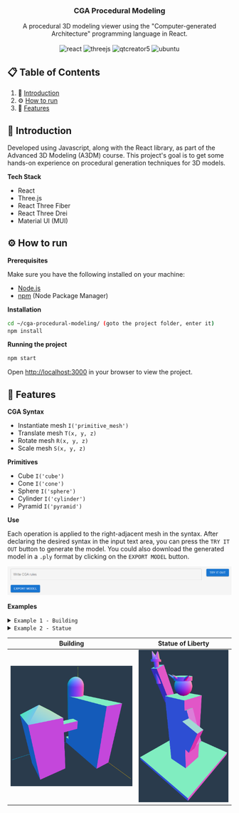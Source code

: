 <div align="center">

  <h3 align="center">CGA Procedural Modeling</h3>

  <div align="center">
    A procedural 3D modeling viewer using the "Computer-generated Architecture" programming language in React.
  </div>
  
  <br />

  <div>
    <img src="https://img.shields.io/badge/React-blue?style=flat&logo=react" alt="react" />
    <img src="https://img.shields.io/badge/Three-black?style=flat&logo=three.js" alt="threejs" />
    <img src="https://img.shields.io/badge/QtCreator%205-green?style=flat" alt="qtcreator5" />
    <img src="https://img.shields.io/badge/Ubuntu-orange?style=flat" alt="ubuntu" />
  </div>
</div>


## 📋 <a name="table">Table of Contents</a>
1. 🤖 [Introduction](#introduction)
2. ⚙️ [How to run](#how-to-run)
3. 🚀 [Features](#features)


## <a name="introduction">🤖 Introduction</a>

Developed using Javascript, along with the React library, as part of the Advanced 3D Modeling (A3DM) course. This project's goal is to get some hands-on experience on procedural generation techniques for 3D models.

**Tech Stack**
- React
- Three.js
- React Three Fiber
- React Three Drei
- Material UI (MUI)


## <a name="how-to-run">⚙️ How to run</a>

**Prerequisites**

Make sure you have the following installed on your machine:
- [Node.js](https://nodejs.org/en)
- [npm](https://www.npmjs.com/) (Node Package Manager)

**Installation**

```bash
cd ~/cga-procedural-modeling/ (goto the project folder, enter it)
npm install
```

**Running the project**

```bash
npm start
```

Open [http://localhost:3000](http://localhost:3000) in your browser to view the project.


## <a name="features">🚀 Features</a>

**CGA Syntax**

- Instantiate mesh `I('primitive_mesh')`
- Translate mesh `T(x, y, z)`
- Rotate mesh `R(x, y, z)`
- Scale mesh `S(x, y, z)`

**Primitives**

- Cube `I('cube')`
- Cone `I('cone')`
- Sphere `I('sphere')`
- Cylinder `I('cylinder')`
- Pyramid `I('pyramid')`

**Use**

Each operation is applied to the right-adjacent mesh in the syntax. After declaring the desired syntax in the input text area, you can press the `TRY IT OUT` button to generate the model. You could also download the generated model in a `.ply` format by clicking on the `EXPORT MODEL` button.

![](repo_images/ui_input.png) 

**Examples**

<details>
<summary><code>Example 1 - Building</code></summary>

```bash
T(1,0,0) R(0,0,0) S(6,7,2) I('cube')
T(0,0,0) R(0,0,0) S(2,1,2) I('cube')
T(0,7,0) R(0,0,0) S(2,2,2) I('sphere')
T(0,0,0) R(0,0,0) S(2,8,2) I('cylinder')
T(2,0,5) R(0,0,0) S(3,6,3) I('cube')
T(2,6,5) R(0,45,0) S(3,1,3) I('pyramid')
T(2,3.5,2) R(0,0,0) S(1,1,3) I('cube')
```
</details>

<details>
<summary><code>Example 2 - Statue</code></summary>

```bash
T(0,0,0) R(0,0,0) S(10,0.5,10) I('cube')
T(4,0,4) R(0,0,0) S(3,10,3) I('cube')
T(3,9,6) R(20,0,0) S(1,4,1) I('cube')
T(3.25,11.3,7) R(0,0,0) S(0.5,2,0.5)I('cylinder')
T(3,13.3,6.75) R(0,0,0) S(1,0.2,1) I('cylinder')
T(3,13.5,7) R(0,0,20) S(0.5,0.7,0.5) I('pyramid')
T(3.55,13.5,7) R(0,0,-20) S(0.5,0.7,0.5) I('pyramid')
T(3.3,13.5,7.25) R(20,0,0) S(0.5,0.7,0.5) I('pyramid')
T(3.3,13.5,6.75) R(-20,0,0) S(0.5,0.7,0.5) I('pyramid')
T(7,5,6) R(0,0,20) S(1,4,1) I('cube') 
T(7,5,7) R(0,0,-20) S(2,3,1) I('cube')
T(4.5,10,4.5) R(0,0,0) S(2,2,2) I('sphere')
T(4.5,11.6,4.5) R(0,0,0) S(2,0.4,2) I('cylinder')
T(4.25,11.5,6) R(30,0,60) S(0.3,1,0.3) I('pyramid')
T(5.375,11.5,6.5) R(60,0,0) S(0.3,1,0.3) I('pyramid')
T(6.5,11.5,6) R(30,0,-60) S(0.3,1,0.3) I('pyramid')
```
</details>


Building   |  Statue of Liberty
:-------------------------:|:-------------------------:
![](repo_images/building.png)  |  ![](repo_images/statue.png)